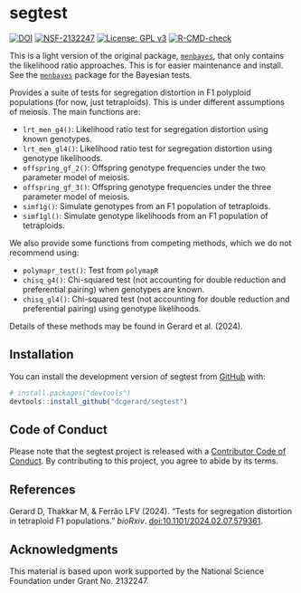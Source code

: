 
<!-- README.md is generated from README.Rmd. Please edit that file -->

# segtest

<!-- badges: start -->

[![DOI](https://zenodo.org/badge/660268756.svg)](https://zenodo.org/doi/10.5281/zenodo.12189055)
[![NSF-2132247](https://img.shields.io/badge/NSF-2132247-blue.svg)](https://www.nsf.gov/awardsearch/showAward?AWD_ID=2132247)
[![License: GPL
v3](https://img.shields.io/badge/License-GPL%20v3-blue.svg)](https://www.gnu.org/licenses/gpl-3.0)
[![R-CMD-check](https://github.com/dcgerard/segtest/actions/workflows/R-CMD-check.yaml/badge.svg)](https://github.com/dcgerard/segtest/actions/workflows/R-CMD-check.yaml)
<!-- badges: end -->

This is a light version of the original package,
[`menbayes`](https://github.com/dcgerard/menbayes), that only contains
the likelihood ratio approaches. This is for easier maintenance and
install. See the [`menbayes`](https://github.com/dcgerard/menbayes)
package for the Bayesian tests.

Provides a suite of tests for segregation distortion in F1 polyploid
populations (for now, just tetraploids). This is under different
assumptions of meiosis. The main functions are:

- `lrt_men_g4()`: Likelihood ratio test for segregation distortion using
  known genotypes.
- `lrt_men_gl4()`: Likelihood ratio test for segregation distortion
  using genotype likelihoods.
- `offspring_gf_2()`: Offspring genotype frequencies under the two
  parameter model of meiosis.
- `offspring_gf_3()`: Offspring genotype frequencies under the three
  parameter model of meiosis.
- `simf1g()`: Simulate genotypes from an F1 population of tetraploids.
- `simf1gl()`: Simulate genotype likelihoods from an F1 population of
  tetraploids.

We also provide some functions from competing methods, which we do not
recommend using:

- `polymapr_test()`: Test from `polymapR`
- `chisq_g4()`: Chi-squared test (not accounting for double reduction
  and preferential pairing) when genotypes are known.
- `chisq_gl4()`: Chi-squared test (not accounting for double reduction
  and preferential pairing) using genotype likelihoods.

Details of these methods may be found in Gerard et al. (2024).

## Installation

You can install the development version of segtest from
[GitHub](https://github.com/dcgerard/segtest) with:

``` r
# install.packages("devtools")
devtools::install_github("dcgerard/segtest")
```

## Code of Conduct

Please note that the segtest project is released with a [Contributor
Code of
Conduct](https://contributor-covenant.org/version/2/1/CODE_OF_CONDUCT.html).
By contributing to this project, you agree to abide by its terms.

## References

Gerard D, Thakkar M, & Ferrão LFV (2024). “Tests for segregation
distortion in tetraploid F1 populations.” *bioRxiv*.
[doi:10.1101/2024.02.07.579361](https://doi.org/10.1101/2024.02.07.579361).

## Acknowledgments

This material is based upon work supported by the National Science
Foundation under Grant No. 2132247.
